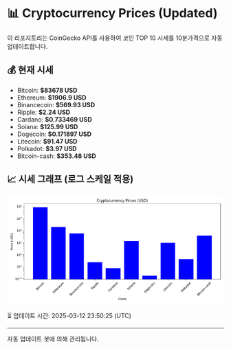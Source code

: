 
# 📊 Cryptocurrency Prices (Updated)

이 리포지토리는 CoinGecko API를 사용하여 코인 TOP 10 시세를 10분가격으로 자동 업데이트합니다.

## 💰 현재 시세
- Bitcoin: **$83678 USD**
- Ethereum: **$1906.9 USD**
- Binancecoin: **$569.93 USD**
- Ripple: **$2.24 USD**
- Cardano: **$0.733469 USD**
- Solana: **$125.99 USD**
- Dogecoin: **$0.171897 USD**
- Litecoin: **$91.47 USD**
- Polkadot: **$3.97 USD**
- Bitcoin-cash: **$353.48 USD**

## 📈 시세 그래프 (로그 스케일 적용)
![Crypto Prices](crypto_prices.png)

⏳ 업데이트 시간: 2025-03-12 23:50:25 (UTC)

---
자동 업데이트 봇에 의해 관리됩니다.

